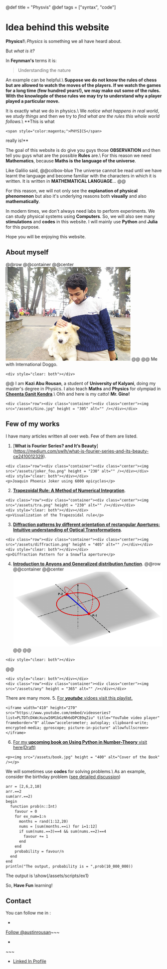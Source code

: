 @def title = "Physvis"
@def tags = ["syntax", "code"]

# Idea behind this website
<!-- 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 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-->
<!-- \tableofcontents -->
<!-- you can use \toc as well -->
**Physics!**\\
*Physics* is something we all have heard about.

But _what is it?_

In **Feynman's** terms it is:
> Understanding the nature

An example can be helpful.\\
**Suppose we do not know the rules of chess but are allowed to watch the moves of the players. If we watch the games for a long time (few hundred years!), we may make out some of the rules. With the knowlegde of these rules we may try to understand why a player played a particular move.**

It is exactly what we do in physics.\\
We *notice what happens in real world*, we *study things* and then we try to *find what are the rules this whole world follows*.\\
**This is what 
~~~
<span style="color:magenta;">PHYSICS</span>
~~~
 really is!**

The goal of this website is do give you guys those **OBSERVATION** and then tell you guys what are the possible **Rules** are.\\
For this reason we need **Mathematics**, because **Maths is the language of the universe**.

Like Galilio said,
@@colbox-blue
The universe cannot be read until we have learnt the language and become familiar with the characters in which it is written. It is written in **MATHEMATICAL LANGUAGE**...
@@

For this reason, we will not only see the **explanation of physical phenomenon** but also it's underlying reasons both **visually** and also **mathematically**.

In modern times, we don't always need labs to perform experiments. We can study physical systems using **Computers**. So, we will also see many **stimulations** and **codes** in this website. I will mainly use **Python** and **Julia** for this purpose.

Hope you will be enjoying this website.

## About myself
@@row
@@container
@@center ![](/assets/Austin.jpg) @@
@@
Me with International Doggo.
~~~
<div style="clear: both"></div>
~~~
@@
I am **Kazi Abu Rousan**, a student of **University of Kalyani**, doing my master's degree in Physics. I also teach
 **Maths** and **Physics** for olympiad in [**Cheenta Ganit Kendra**](https://www.cheenta.com/).\\
Ohh and here is my catto! **Mr. Gino!**
~~~
<div class="row"><div class="container"><div class="center"><img src="/assets/Gino.jpg" height = "305" alt="" /></div></div>
~~~

## Few of my works
I have many articles written all over web. Few of them are listed.

1. [**What is Fourier Series? and It’s Beauty**] (https://medium.com/swlh/what-is-fourier-series-and-its-beauty-ce2410012329).
~~~
<div class="row"><div class="container"><div class="center"><img src="/assets/joker_fou.png" height = "230" alt="" /></div></div>
<div style="clear: both"></div></div>
<p>Joaquin Phoenix Joker using 6000 epicycles</p>
~~~
2. [**Trapezoidal Rule: A Method of Numerical Integration**](https://medium.com/cantors-paradise/trapezoidal-rule-a-method-of-numerical-integration-5772838657b3).
~~~
<div class="row"><div class="container"><div class="center"><img src="/assets/tra.png" height = "230" alt="" /></div></div>
<div style="clear: both"></div></div>
<p>Visualization of the Trapezoidal rule</p>
~~~
3. [**Diffraction patterns by different orientation of rectangular Apertures: Intuitive understanding of Optical Transformations**](https://www.researchgate.net/publication/356142815_Diffraction_patterns_by_different_orientation_of_rectangular_Apertures_Intuitive_understanding_of_Optical_Transformations).
~~~
<div class="row"><div class="container"><div class="center"><img src="/assets/diffraction.png" height = "405" alt="" /></div></div>
<div style="clear: both"></div></div>
<p>Diffraction Pattern for a Snowfla aperture</p>
~~~
4. [**Introduction to Anyons and Generalized distribution function**](https://www.researchgate.net/publication/352641643_Introduction_to_Anyons_and_generalized_distribution_function).
@@row
@@container
@@center ![](/assets/anyons.png) @@
@@
~~~
<div style="clear: both"></div>
~~~
@@

~~~
<div style="clear: both"></div></div>
<div class="row"><div class="container"><div class="center"><img src="/assets/any" height = "365" alt="" /></div></div>
~~~

There are many more.
5. [For **_youtube_** vidoes visit this playlist.](https://youtube.com/playlist?list=PLTDTcDkWcXuzwI6M1bGzNh6dDPCB9qZiu)
~~~
<iframe width="410" height="270" src="https://www.youtube.com/embed/videoseries?list=PLTDTcDkWcXuzwI6M1bGzNh6dDPCB9qZiu" title="YouTube video player" frameborder="0" allow="accelerometer; autoplay; clipboard-write; encrypted-media; gyroscope; picture-in-picture" allowfullscreen></iframe>
~~~

6. [For my **upcoming book on Using Python in Number-Theory** visit here(Draft)](https://www.researchgate.net/project/Number-Theory-with-Python)
~~~
<p><img src="/assets/book.jpg" height = "400" alt="Cover of the Book" /></p>
~~~

We will sometimes use **codes** for solving problems.\\
As an example, consider the birthday problem ([see detailed discussion](https://www.cheenta.com/a-probability-birthday-with-coding/))
```julia:/assets/scripts/ex1
arr = [2,6,2,10]
arr.==2
sum(arr.==2)
begin
  function prob(n::Int)
    favour = 0
    for ex_num=1:n
      months = rand(1:12,20)
      nums = [sum(months.==i) for i=1:12]
      if sum(nums.==3)==4 && sum(nums.==2)==4
        favour += 1
      end
    end
    probability = favour/n
  end
end
println("The output, probability is = ",prob(10_000_000))
```
The output is 
\show{/assets/scripts/ex1}

So, **Have Fun** learning!

## Contact
You can follow me in :
* ~~~
<a href="https://twitter.com/austinrousan?ref_src=twsrc%5Etfw" class="twitter-follow-button" data-show-count="false">Follow @austinrousan</a><script async src="https://platform.twitter.com/widgets.js" charset="utf-8"></script>~~~
* ~~~ <script src="https://apis.google.com/js/platform.js"></script>

<div class="g-ytsubscribe" data-channelid="UCHUvCZK9fpYctDE73hbrahw" data-layout="full" data-count="hidden"></div> ~~~

* [Linked In Profile](https://in.linkedin.com/in/kazi-abu-rousan-819848198)
<!-- ```python
using PyPlot
figure(figsize=(8,6))
plot(rand(5), rand(5))
savefig(joinpath(@OUTPUT, "ex_outpath_1.svg"))
```
$\tau$ 
This section is meant as a refresher if you're new to Franklin.
Have a look at both how the website renders and the corresponding markdown (`index.md`).
Modify at will to get a feeling for how things work!

Ps: if you want to modify the header or footer or the general look of the website, adjust the files inSSSS
* `src/_css/` and
* `src/_html_parts/`.

## The base with Markdown

The [standard markdown syntax](https://github.com/adam-p/markdown-here/wiki/Markdown-Cheatsheet) can be used such as titles using `#`, lists:
S
* element with **bold**
* element with _emph_

or code-blocks `inline` or with highlighting (note the `@def hascode = true` in the source to allow [highlight.js](https://highlightjs.org/) to do its job):

```julia
abstract type Point end
struct PointR2{T<:Real} <: Point
    x::T
    y::T
end
struct PointR3{T<:Real} <: Point
    x::T
    y::T
    z::T
end
function len(p::T) where T<:Point
  sqrt(sum(getfield(p, η)^2 for η ∈ fieldnames(T)))
end
```

You can also quote stuff

> You must have chaos within you to ...

or have tables:

| English         | Mandarin   |
| --------------- | ---------- |
| winnie the pooh | 维尼熊      |

Note that you may have to do a bit of CSS-styling to get these elements to look the way you want them (the same holds for the whole page in fact).

### Symbols and html entities

If you want a dollar sign you have to escape it like so: \$, you can also use html entities like so: &rarr; or &pi; or, if you're using Juno for instance, you can use `\pi[TAB]` to insert the symbol as is: π (it will be converted to a html entity).[^1]

If you want to show a backslash, just use it like so: \ ; if you want to force a line break, use a ` \\ ` like \\ so (this is on a new line).[^blah]

If you want to show a backtick, escape it like so: \` and if you want to show a tick in inline code use double backticks like ``so ` ...``.

Footnotes are nice too:

[^1]: this is the text for the first footnote, you can style all this looking at `.fndef` elements; note that the whole footnote definition is _expected to be on the same line_.
[^blah]: and this is a longer footnote with some blah from veggie ipsum: turnip greens yarrow ricebean rutabaga endive cauliflower sea lettuce kohlrabi amaranth water spinach avocado daikon napa cabbage asparagus winter purslane kale. Celery potato scallion desert raisin horseradish spinach carrot soko.

## Basic Franklin extensions

### Divs

It is sometimes useful to have a short way to make a part of the page belong to a div so that it can be styled separately.
You can do this easily with Franklin by using `@@divname ... @@`.
For instance, you could want a blue background behind some text.

@@colbox-blue
Here we go! (this is styled in the css sheet with name "colbox-blue").
@@

Since it's just a `<div>` block, you can put this construction wherever you like and locally style your text.

### LaTeX and Maths

Essentially three things are imitated from LaTeX

1. you can introduce definitions using `\newcommand`
1. you can use hyper-references with `\eqref`, `\cite`, ...
1. you can show nice maths (via KaTeX)

The definitions can be introduced in the page or in the `config.md` (in which case they're available everywhere as opposed to just in that page).
For instance, the commands `\scal` and `\R` are defined in the config file (see `src/config.md`) and can directly be used whereas the command `\E` is defined below (and therefore only available on this page):

\newcommand{\E}[1]{\mathbb E\left[#1\right]}

Now we can write something like

$$  \varphi(\E{X}) \le \E{\varphi(X)}. \label{equation blah} $$

since we've given it the label `\label{equation blah}`, we can refer it like so: \eqref{equation blah} which can be convenient for pages that are math-heavy.

In a similar vein you can cite references that would be at the bottom of the page: \citep{noether15, bezanson17}.

**Note**: the LaTeX commands you define can also incorporate standard markdown (though not in a math environment) so for instance let's define a silly `\bolditalic` command.

\newcommand{\bolditalic}[1]{_**!#1**_} <!--_ ignore this comment, it helps atom to not get confused by the trailing underscore when highlighting the code but is not necessary.-->

<!-- and use it \bolditalic{here for example}.

Here's another quick one, a command to change the color:

\newcommand{\col}[2]{~~~<span style="color:~~~#1~~~">~~~!#2~~~</span>~~~}

This is \col{blue}{in blue} or \col{#bf37bc}{in #bf37bc}.

### A quick note on whitespaces

For most commands you will use `#k` to refer to the $k$-th argument as in LaTeX.
In order to reduce headaches, this forcibly introduces a whitespace on the left of whatever is inserted which, usually, changes nothing visible (e.g. in a math settings).
However there _may be_ situations where you do not want this to happen and you know that the insertion will not clash with anything else.
In that case, you should simply use `!#k` which will not introduce that whitespace.
It's probably easier to see this in action:

\newcommand{\pathwith}[1]{`/usr/local/bin/#1`}
\newcommand{\pathwithout}[1]{`/usr/local/bin/!#1`}

* with: \pathwith{script.jl}, there's a whitespace you don't want 🚫
* without: \pathwithout{script.jl} here there isn't ✅

### Raw HTML

You can include raw HTML by just surrounding a block with `~~~`.
Not much more to add.
This may be useful for local custom layouts like having a photo next to a text in a specific way.

~~~
<div class="row">
  <div class="container">
    <img class="left" src="/assets/rndimg.jpg">
    <p>
    Marine iguanas are truly splendid creatures. They're found on the Gálapagos islands, have skin that basically acts as a solar panel, can swim and may have the ability to adapt their body size depending on whether there's food or not.
    </p>
    <p>
    Evolution is cool.
    </p>
    <div style="clear: both"></div>      
  </div>
</div>
~~~

**Note 1**: again, entire such blocks can be made into latex-like commands via `\newcommand{\mynewblock}[1]{...}`.

**Note 2**: whatever is in a raw HTML block is *not* further processed (so you can't have LaTeX in there for instance). A partial way around this is to use `@@...` blocks which *will* be recursively parsed. The following code gives the same result as above with the small difference that there is LaTeX being processed in the inner div.

@@row
@@container
@@left ![](/assets/rndimg.jpg) @@
@@
Marine iguanas are **truly splendid** creatures. They're not found in equations like $\exp(-i\pi)+1$. But they're still quite cool.
~~~
<div style="clear: both"></div>
~~~
@@

## Pages and structure

Here are a few empty pages connecting to the menu links to show where files can go and the resulting paths. (It's probably best if you look at the source folder for this).

* [menu 1](/menu1/)
* [menu 2](/menu2/)
* [menu 3](/menu3/)

## References (not really)

* \biblabel{noether15}{Noether (1915)} **Noether**,  Körper und Systeme rationaler Funktionen, 1915.
* \biblabel{bezanson17}{Bezanson et al. (2017)} **Bezanson**, **Edelman**, **Karpinski** and **Shah**, [Julia: a fresh approach to numerical computing](https://julialang.org/research/julia-fresh-approach-BEKS.pdf), SIAM review 2017.

## Header and Footer

As you can see here at the bottom of the page, there is a footer which you may want on all pages but for instance you may want the date of last modification to be displayed.
In a fashion heavily inspired by [Hugo](https://gohugo.io), you can write things like

```html
Last modified: {{ fill fd_mtime }}.
```

(cf. `src/_html_parts/page_foot.html`) which will then replace these braces with the content of a dictionary of variables at the key `fd_mtime`.
This dictionary of variables is accessed locally by pages through `@def varname = value` and globally through the `config.md` page via the same syntax.

There's a few other such functions of the form `{{fname p₁ p₂}}` as well as support for conditional blocks. If you wander through the `src/_html_parts/` folder and its content, you should be able to see those in action. --> 
